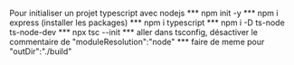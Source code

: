 Pour initialiser un projet typescript avec nodejs
*** npm init -y
*** npm i express (installer les packages)
*** npm i typescript
*** npm i -D ts-node ts-node-dev
*** npx tsc --init
*** aller dans tsconfig, désactiver le commentaire de "moduleResolution":"node"
***  faire de meme pour "outDir":"./build"